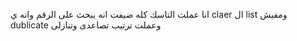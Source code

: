 انا عملت التاسك كله 
ضيفت انه يبحث على الرقم وانه ي claer ال list
ومفيش dublicate
وعملت ترتيب تصاعدى وتنازلى
